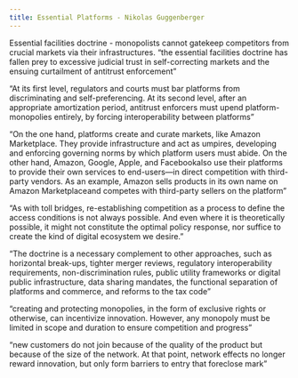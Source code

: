 ```yaml
---
title: Essential Platforms - Nikolas Guggenberger
---
```


Essential facilities doctrine - monopolists cannot gatekeep competitors from crucial markets via their infrastructures. “the essential facilities doctrine has fallen prey to excessive judicial trust in self-correcting markets and the ensuing curtailment of antitrust enforcement”

“At its first level, regulators and courts must bar platforms from discriminating and self-preferencing. At its second level, after an appropriate amortization period, antitrust enforcers must upend platform-monopolies entirely, by forcing interoperability between platforms”

“On the one hand, platforms create and curate markets, like Amazon Marketplace. They provide infrastructure and act as umpires, developing and enforcing governing norms by which platform users must abide. On the other hand, Amazon, Google, Apple, and Facebookalso use their platforms to provide their own services to end-users—in direct competition with third-party vendors. As an example, Amazon sells products in its own name on Amazon Marketplaceand competes with third-party sellers on the platform”

“As with toll bridges, re-establishing competition as a process to define the access conditions is not always possible. And even where it is theoretically possible, it might not constitute the optimal policy response, nor suffice to create the kind of digital ecosystem we desire.”

“The doctrine is a necessary complement to other approaches, such as horizontal break-ups, tighter merger reviews, regulatory interoperability requirements, non-discrimination rules, public utility frameworks or digital public infrastructure, data sharing mandates, the functional separation of platforms and commerce, and reforms to the tax code”

“creating and protecting monopolies, in the form of exclusive rights or otherwise, can incentivize innovation. However, any monopoly must be limited in scope and duration to ensure competition and progress”

“new customers do not join because of the quality of the product but because of the size of the network. At that point, network effects no longer reward innovation, but only form barriers to entry that foreclose mark”
